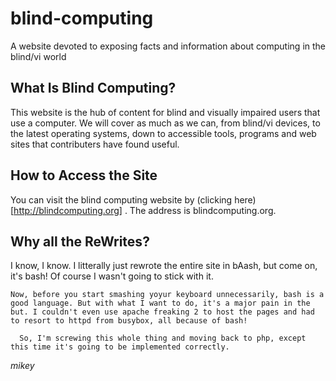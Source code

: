 # blind-computing
A website devoted to exposing facts and information about computing in the blind/vi world

## What Is Blind Computing?

This website is the hub of content for blind and visually impaired users that use a computer. We will cover as much as we can, from blind/vi devices, to the latest operating systems, down to accessible tools, programs and web sites that contributers have found useful.

## How to Access the Site

You can visit the blind computing website by (clicking here)[http://blindcomputing.org] . The address is blindcomputing.org. 

## Why all the ReWrites?

  I know, I know. I litterally just rewrote the entire site in bAash, but come on, it's bash! Of course I wasn't going to stick with it.

    Now, before you start smashing yoyur keyboard unnecessarily, bash is a good language. But with what I want to do, it's a major pain in the 
    but. I couldn't even use apache freaking 2 to host the pages and had to resort to httpd from busybox, all because of bash!

      So, I'm screwing this whole thing and moving back to php, except this time it's going to be implemented correctly.

*mikey*